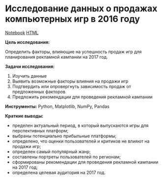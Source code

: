 # Исследование данных о продажах компьютерных игр в 2016 году
[Notebook](https://github.com/ana-stashia/Portfolio/blob/main/1.%20Sales_computer_games/1.%20Sales_computer_games.ipynb) [HTML](https://github.com/ana-stashia/Portfolio/blob/main/1.%20Sales_computer_games/1.%20Sales_computer_games.html)

**Цель исследования:** 

Определить факторы, влияющие на успешность продаж игр для планирования рекламной кампании на 2017 год.

**Задачи исследования:**

1. Изучить данные
2. Выявить возможные факторы влияния на продажи игр
3. Подтвердить или опровергнуть зависимость продаж от предложенных факторов
4. Предложить рекомендации для проведения рекламной кампании 

**Инструменты:**
Python, Matplotlib, NumPy, Pandas

**Краткие выводы:**
- пределен актуальный период, в который выпускаются игры для перспективных платформ;
- выбраны потенциально прибыльные платформы;
- определено, что оценки пользователей и критиков не влияют на продажи игр;
- определен самый популярный жанр;
- составлены портреты пользователей по регионам;
- сформированы рекомендации для проведения рекламной кампании на 2017 год;
- определена целевая аудитория на 2017 год.


